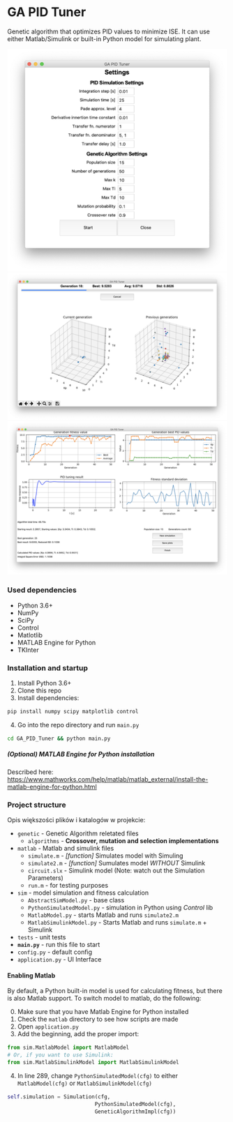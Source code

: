 # GA PID Tuner

Genetic algorithm that optimizes PID values to minimize ISE.
It can use either Matlab/Simulink or built-in Python model
for simulating plant.

![Screen 1](./Screenshots/scr1.png)
![Screen 2](./Screenshots/scr2.png )
![Screen 3](./Screenshots/scr3.png)


### Used dependencies
* Python 3.6+
* NumPy
* SciPy
* Control
* Matlotlib
* MATLAB Engine for Python
* TKInter

### Installation and startup

1. Install Python 3.6+
2. Clone this repo
3. Install dependencies:
```bash
pip install numpy scipy matplotlib control
```
4. Go into the repo directory and run `main.py`
```bash
cd GA_PID_Tuner && python main.py
```

##### (Optional) MATLAB Engine for Python installation
Described here: https://www.mathworks.com/help/matlab/matlab_external/install-the-matlab-engine-for-python.html

### Project structure

Opis większości plików i katalogów w projekcie:

- `genetic` - Genetic Algorithm reletated files
    - `algorithms` - **Crossover, mutation and selection implementations**
- `matlab` - Matlab and simulink files
    - `simulate.m` - _\[function]_ Simulates model with Simuling
    - `simulate2.m` - _\[function]_ Sumulates model *WITHOUT* Simulink
    - `circuit.slx` - Simulink model (Note: watch out the Simulation Parameters)
    - `run.m` - for testing purposes
- `sim` - model simulation and fitness calculation
    - `AbstractSimModel.py` - base class
    - `PythonSimulatedModel.py` - simulation in Python using _Control_ lib
    - `MatlabModel.py` - starts Matlab and runs `simulate2.m`
    - `MatlabSimulinkModel.py` - Starts Matlab and runs `simulate.m` + Simulink
- `tests` - unit tests
- **`main.py`** - run this file to start
- `config.py` - default config
- `application.py` - UI Interface

#### Enabling Matlab
By default, a Python built-in model is used for calculating fitness,
but there is also Matlab support. To switch model to matlab, do the
following:

0. Make sure that you have Matlab Engine for Python installed
1. Check the `matlab` directory to see how scripts are made
2. Open `application.py`
3. Add the beginning, add the proper import:
```python
from sim.MatlabModel import MatlabModel
# Or, if you want to use Simulink:
from sim.MatlabSimulinkModel import MatlabSimulinkModel
```
4. In line 289, change `PythonSimulatedModel(cfg)` to either
`MatlabModel(cfg)` or `MatlabSimulinkModel(cfg)`

```python
self.simulation = Simulation(cfg,
                            PythonSimulatedModel(cfg),
                            GeneticAlgorithmImpl(cfg))

```